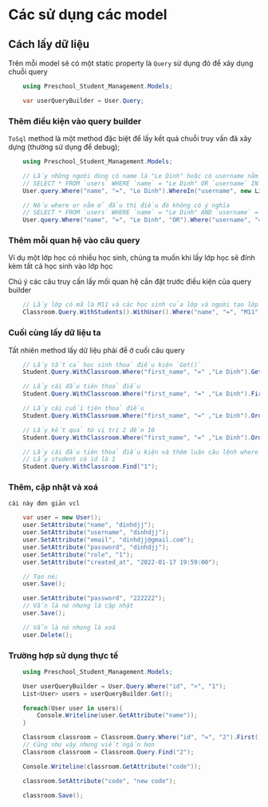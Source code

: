 ﻿# Các sử dụng các model

## Cách lấy dữ liệu

Trên mỗi model sẽ có một static property là `Query` sử dụng đó để xây dụng chuỗi query

```cs
	using Preschool_Student_Management.Models;

	var userQueryBuilder = User.Query;
```

### Thêm điều kiện vào query builder

`ToSql` method là một method đặc biệt để lấy kết quả chuỗi truy vấn đã xây dựng (thường sử dụng để debug);

```cs
	using Preschool_Student_Management.Models;

	// Lấy những người dùng có name là "Le Dinh" hoặc có username nằm trong "ledinh", "ledinh2"
	// SELECT * FROM `users` WHERE `name` = "Le Dinh" OR `username` IN ("ledinh", "ledinh2")
	User.query.Where("name", "=", "Le Dinh").WhereIn("username", new List<string>{"ledinh", "ledinh2"}, "OR").ToSql();

	// Nếu where or nằm ở đầu thì điều đó không có ý nghĩa
	// SELECT * FROM `users` WHERE `name` = "Le Dinh" AND `username` = "ledinh"
	User.query.Where("name", "=", "Le Dinh", "OR").Where("username", "=", "ledinh")
```

### Thêm mỗi quan hệ vào câu query

Ví dụ một lớp học có nhiều học sinh, chúng ta muốn khi lấy lớp học sẽ đính kèm tất cả học sinh vào lớp học

Chú ý các câu truy cấn lấy mối quan hệ cần đặt trước điều kiện của query builder

```cs
	// Lấy lớp có mã là M11 và các học sinh của lớp và người tạo lớp này
	Classroom.Query.WithStudents().WithUser().Where("name", "=", "M11").ToSql();
```

### Cuối cùng lấy dữ liệu ta

Tất nhiên method lấy dữ liệu phải để ở cuối câu query

```cs
	// Lấy tất cả học sinh thoả điều kiện `Get()`
	Student.Query.WithClassroom.Where("first_name", "=" ,"Le Dinh").Get();

	// Lấy cái đầu tiên thoả điều 
	Student.Query.WithClassroom.Where("first_name", "=" ,"Le Dinh").First();

	// Lấy cái cuối tiên thoả điều 
	Student.Query.WithClassroom.Where("first_name", "=" ,"Le Dinh").OrderBy("id", "DESC").First();

	// Lấy kết quả từ vị trí 2 đến 10
	Student.Query.WithClassroom.Where("first_name", "=" ,"Le Dinh").OrderBy("id", "DESC").Slice(2, 10);

	// Lấy cái đầu tiên thoả điều kiện và thêm luân câu lệnh where primary key `id`
	// Lấy student có id là 1
	Student.Query.WithClassroom.Find("1");
```

### Thêm, cập nhật và xoá

	cái này đơn giản vcl
```cs
	var user = new User();
	user.SetAttribute("name", "dinhdjj");
	user.SetAttribute("username", "dinhdjj");
	user.SetAttribute("email", "dinhdjj@gmail.com");
	user.SetAttribute("password", "dinhdjj");
	user.SetAttribute("role", "1");
	user.SetAttribute("created_at", "2022-01-17 19:59:00");

	// Tạo nè;
	user.Save();

	user.SetAttribute("password", "222222");
	// Vẫn là nó nhưng là cập nhật
	user.Save();

	// Vẫn là nó nhưng là xoá
	user.Delete();
```


### Trường hợp sử dụng thực tế

```cs
	using Preschool_Student_Management.Models;

	User userQueryBuilder = User.Query.Where("id", ">", "1");
	List<User> users = userQueryBuilder.Get();

	foreach(User user in users){
		Console.Writeline(user.GetAttribute("name"));
	}

	Classroom classroom = Classroom.Query.Where("id", "=", "2").First();
	// Cũng như vậy nhưng viết ngắn hơn
	Classroom classroom = Classroom.Query.Find("2");

	Console.Writeline(classroom.GetAttribute("code"));

	classroom.SetAttribute("code", "new code");

	classroom.Save();
```